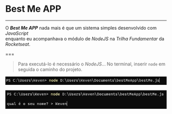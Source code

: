 # Best Me APP

---

<div align:"center">

O ***Best Me APP*** nada mais é que um sistema simples desenvolvido com *JavaScript*  
enquanto eu acompanhava o módulo de *NodeJS* na *Trilha Fundamentar* da *Rocketseat*.

===

> Para executá-lo é necessário o *NodeJS*...
> No terminal, inserir `node` em seguida o caminho do projeto.

![Exemplo](img/example1.jpg)

![Exemplo](img/example2.jpg)

</div>
